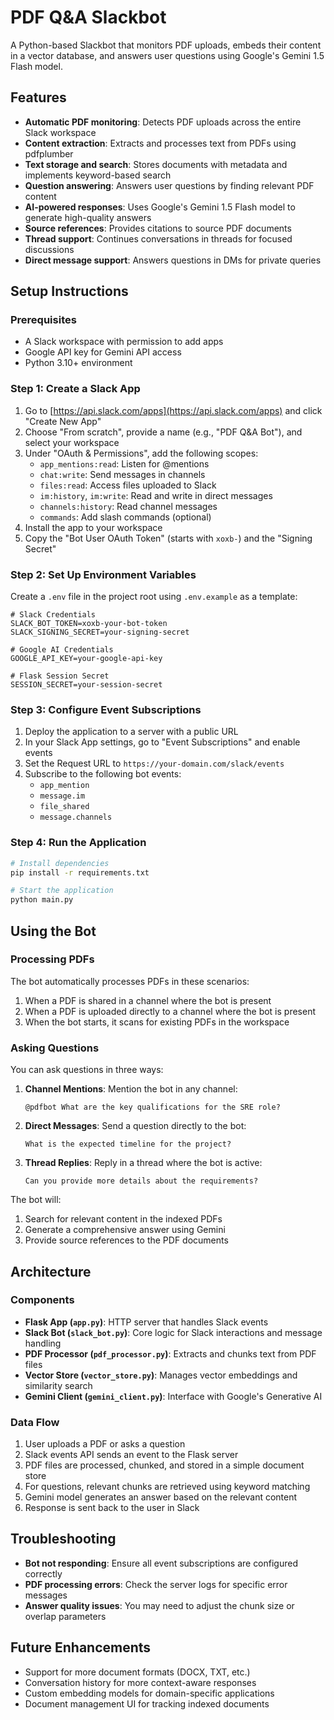 # PDF Q&A Slackbot

A Python-based Slackbot that monitors PDF uploads, embeds their content in a vector database, and answers user questions using Google's Gemini 1.5 Flash model.

## Features

- **Automatic PDF monitoring**: Detects PDF uploads across the entire Slack workspace
- **Content extraction**: Extracts and processes text from PDFs using pdfplumber
- **Text storage and search**: Stores documents with metadata and implements keyword-based search
- **Question answering**: Answers user questions by finding relevant PDF content
- **AI-powered responses**: Uses Google's Gemini 1.5 Flash model to generate high-quality answers
- **Source references**: Provides citations to source PDF documents
- **Thread support**: Continues conversations in threads for focused discussions
- **Direct message support**: Answers questions in DMs for private queries

## Setup Instructions

### Prerequisites

- A Slack workspace with permission to add apps
- Google API key for Gemini API access
- Python 3.10+ environment

### Step 1: Create a Slack App

1. Go to [https://api.slack.com/apps](https://api.slack.com/apps) and click "Create New App"
2. Choose "From scratch", provide a name (e.g., "PDF Q&A Bot"), and select your workspace
3. Under "OAuth & Permissions", add the following scopes:
   - `app_mentions:read`: Listen for @mentions
   - `chat:write`: Send messages in channels
   - `files:read`: Access files uploaded to Slack
   - `im:history`, `im:write`: Read and write in direct messages
   - `channels:history`: Read channel messages
   - `commands`: Add slash commands (optional)
4. Install the app to your workspace
5. Copy the "Bot User OAuth Token" (starts with `xoxb-`) and the "Signing Secret"

### Step 2: Set Up Environment Variables

Create a `.env` file in the project root using `.env.example` as a template:

```
# Slack Credentials
SLACK_BOT_TOKEN=xoxb-your-bot-token
SLACK_SIGNING_SECRET=your-signing-secret

# Google AI Credentials 
GOOGLE_API_KEY=your-google-api-key

# Flask Session Secret
SESSION_SECRET=your-session-secret
```

### Step 3: Configure Event Subscriptions

1. Deploy the application to a server with a public URL
2. In your Slack App settings, go to "Event Subscriptions" and enable events
3. Set the Request URL to `https://your-domain.com/slack/events`
4. Subscribe to the following bot events:
   - `app_mention`
   - `message.im`
   - `file_shared`
   - `message.channels`

### Step 4: Run the Application

```bash
# Install dependencies
pip install -r requirements.txt

# Start the application
python main.py
```

## Using the Bot

### Processing PDFs

The bot automatically processes PDFs in these scenarios:
1. When a PDF is shared in a channel where the bot is present
2. When a PDF is uploaded directly to a channel where the bot is present
3. When the bot starts, it scans for existing PDFs in the workspace

### Asking Questions

You can ask questions in three ways:

1. **Channel Mentions**: Mention the bot in any channel:
   ```
   @pdfbot What are the key qualifications for the SRE role?
   ```

2. **Direct Messages**: Send a question directly to the bot:
   ```
   What is the expected timeline for the project?
   ```

3. **Thread Replies**: Reply in a thread where the bot is active:
   ```
   Can you provide more details about the requirements?
   ```

The bot will:
1. Search for relevant content in the indexed PDFs
2. Generate a comprehensive answer using Gemini
3. Provide source references to the PDF documents

## Architecture

### Components

- **Flask App (`app.py`)**: HTTP server that handles Slack events
- **Slack Bot (`slack_bot.py`)**: Core logic for Slack interactions and message handling
- **PDF Processor (`pdf_processor.py`)**: Extracts and chunks text from PDF files
- **Vector Store (`vector_store.py`)**: Manages vector embeddings and similarity search
- **Gemini Client (`gemini_client.py`)**: Interface with Google's Generative AI

### Data Flow

1. User uploads a PDF or asks a question
2. Slack events API sends an event to the Flask server
3. PDF files are processed, chunked, and stored in a simple document store
4. For questions, relevant chunks are retrieved using keyword matching
5. Gemini model generates an answer based on the relevant content
6. Response is sent back to the user in Slack

## Troubleshooting

- **Bot not responding**: Ensure all event subscriptions are configured correctly
- **PDF processing errors**: Check the server logs for specific error messages
- **Answer quality issues**: You may need to adjust the chunk size or overlap parameters

## Future Enhancements

- Support for more document formats (DOCX, TXT, etc.)
- Conversation history for more context-aware responses
- Custom embedding models for domain-specific applications
- Document management UI for tracking indexed documents
